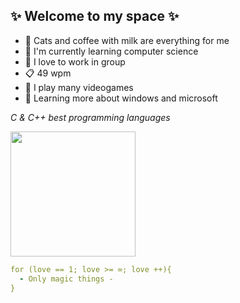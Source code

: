 ## ✨ Welcome to my space ✨ ##

- :sparkler: Cats and coffee with milk are everything for me
- :memo: I'm currently learning computer science
- :flags: I love to work in group
- :clipboard: 49 wpm
- :space_invader: I play many videogames
- :book: Learning more about windows and microsoft 

_C & C++ best programming languages_

<img src="https://github.com/Art3mis7082/Art3mis7082/blob/main/wow-interesting.gif" width="200px" align="center">

``` YAML
for (love == 1; love >= ∞; love ++){
  - Only magic things -    
} 
```
